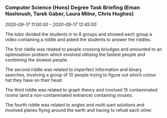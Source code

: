 ### Computer Science (Hons) Degree Task Briefing (Eman Nashnush, Tarek Gaber, Laura Milne, Chris Hughes)

_2020-09-17 11:00:00 - 2020-09-17 12:45:00_

The tutor divided the students in to 6 groups and showed each group a video containing a riddle and asked the students to answer the riddles.

The first riddle was related to people crossing briudges and amounted to an optimisation problem which involved utilising the fastest people and combining the slowest people.

The second riddle was related to imperfect information and binary searches, involving a group of 10 people trying to figure out which colour hat they have on their head.

The third riddle was related to graph theory and involved 15 contaminated rooms (and a non-contaminated entrance) containing viruses.

The fourth riddle was related to angles and multi-part solutions and involved planes flying around the earth and having to refuel each other.
